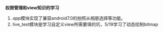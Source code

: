 **权限管理和view知识的学习**

 1. *app*模块实现了兼容android7.0的拍照从相册选择等功能。
 2. live_test模块是学习自定义view所需要填的坑，5/19学习了动态绘制bitmap